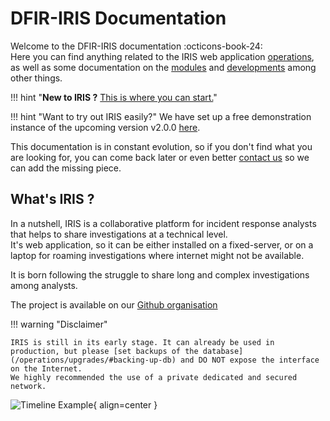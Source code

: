 # DFIR-IRIS Documentation

Welcome to the DFIR-IRIS documentation :octicons-book-24:  
Here you can find anything related to the IRIS web application [operations](/operations/), as well as some documentation on the [modules](/operations/modules) and [developments](/development) among other things. 

!!! hint  "**New to IRIS ?** [This is where you can start.](/getting_started/)" 

!!! hint "Want to try out IRIS easily?" 
    We have set up a free demonstration instance of the upcoming version v2.0.0 [here](https://v200.beta.dfir-iris.org). 

This documentation is in constant evolution, so if you don't find what you are looking for, you can come back later or even better [contact us](/contact) so we can add the missing piece. 


## What's IRIS ?
In a nutshell, IRIS is a collaborative platform for incident response analysts that helps to share investigations at a technical level.  
It's web application, so it can be either installed on a fixed-server, or on a laptop for roaming investigations where internet might not be available. 

It is born following the struggle to share long and complex investigations among analysts. 

The project is available on our [Github organisation](https://github.com/dfir-iris)

!!! warning "Disclaimer"

    IRIS is still in its early stage. It can already be used in production, but please [set backups of the database](/operations/upgrades/#backing-up-db) and DO NOT expose the interface on the Internet.
    We highly recommended the use of a private dedicated and secured network. 

![Timeline Example](_static/timeline_speed.gif){ align=center }

